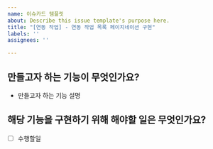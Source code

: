 ```yaml
---
name: 이슈카드 템플릿
about: Describe this issue template's purpose here.
title: "[연동 작업] - 연동 작업 목록 페이지네이션 구현"
labels: ''
assignees: ''

---
```


## 만들고자 하는 기능이 무엇인가요?
- 만들고자 하는 기능 설명

## 해당 기능을 구현하기 위해 해야할 일은 무엇인가요?
- [ ] 수행할일
